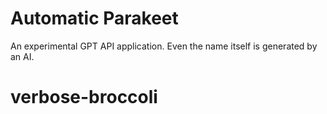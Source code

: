 # Automatic Parakeet

An experimental GPT API application. Even the name itself is generated by an AI.
# verbose-broccoli
